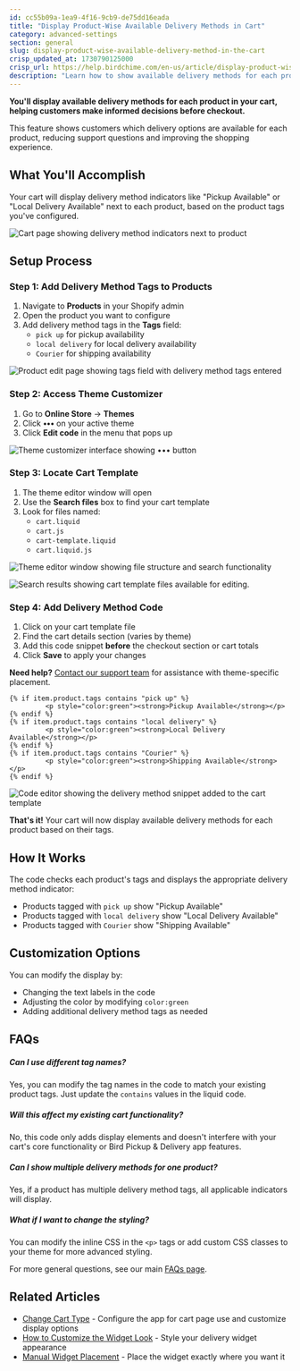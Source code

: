 ```yaml
---
id: cc55b09a-1ea9-4f16-9cb9-de75dd16eada
title: "Display Product-Wise Available Delivery Methods in Cart"
category: advanced-settings
section: general
slug: display-product-wise-available-delivery-method-in-the-cart
crisp_updated_at: 1730790125000
crisp_url: https://help.birdchime.com/en-us/article/display-product-wise-available-delivery-method-in-the-cart-h7rzfe/
description: "Learn how to show available delivery methods for each product directly in your cart to improve customer experience and reduce checkout confusion."
---
```


**You'll display available delivery methods for each product in your cart, helping customers make informed decisions before checkout.**

This feature shows customers which delivery options are available for each product, reducing support questions and improving the shopping experience.

## What You'll Accomplish

Your cart will display delivery method indicators like "Pickup Available" or "Local Delivery Available" next to each product, based on the product tags you've configured.

![Cart page showing delivery method indicators next to product](https://storage.crisp.chat/users/helpdesk/website/ca826b447482b000/imagejvlw0q_8rmra4.png)

## Setup Process

### Step 1: Add Delivery Method Tags to Products

1. Navigate to **Products** in your Shopify admin
2. Open the product you want to configure
3. Add delivery method tags in the **Tags** field:
   - `pick up` for pickup availability
   - `local delivery` for local delivery availability  
   - `Courier` for shipping availability

![Product edit page showing tags field with delivery method tags entered](https://storage.crisp.chat/users/helpdesk/website/ca826b447482b000/screenshot-2023-03-09-at-85809_1ces4vj.png)

### Step 2: Access Theme Customizer

1. Go to **Online Store** → **Themes**
2. Click **•••** on your active theme
3. Click **Edit code** in the menu that pops up

![Theme customizer interface showing ••• button](https://storage.crisp.chat/users/helpdesk/website/ca826b447482b000/screenshot-2023-02-10-at-10417_1hkruva.png)

### Step 3: Locate Cart Template

1. The theme editor window will open
2. Use the **Search files** box to find your cart template
3. Look for files named:
   - `cart.liquid`
   - `cart.js`
   - `cart-template.liquid`
   - `cart.liquid.js`

![Theme editor window showing file structure and search functionality](https://storage.crisp.chat/users/helpdesk/website/ca826b447482b000/screenshot-2023-02-10-at-11648_yjl28j.png)

![Search results showing cart template files available for editing.](https://storage.crisp.chat/users/helpdesk/website/ca826b447482b000/screenshot-2023-02-14-at-11511_cqyeth.png)

### Step 4: Add Delivery Method Code

1. Click on your cart template file
2. Find the cart details section (varies by theme)
3. Add this code snippet **before** the checkout section or cart totals
4. Click **Save** to apply your changes

**Need help?** [Contact our support team](https://go.crisp.chat/chat/embed/?website_id=9a669714-af96-4a70-bf92-ea0b2ade5ab0) for assistance with theme-specific placement.

```liquid
{% if item.product.tags contains "pick up" %}
         <p style="color:green"><strong>Pickup Available</strong></p>
{% endif %}
{% if item.product.tags contains "local delivery" %}
         <p style="color:green"><strong>Local Delivery Available</strong></p>
{% endif %}
{% if item.product.tags contains "Courier" %}
         <p style="color:green"><strong>Shipping Available</strong></p>
{% endif %}
```

![Code editor showing the delivery method snippet added to the cart template](https://storage.crisp.chat/users/helpdesk/website/ca826b447482b000/screenshot-2023-03-09-at-11513_cq0gn0.png)

**That's it!** Your cart will now display available delivery methods for each product based on their tags.

## How It Works

The code checks each product's tags and displays the appropriate delivery method indicator:
- Products tagged with `pick up` show "Pickup Available"
- Products tagged with `local delivery` show "Local Delivery Available"  
- Products tagged with `Courier` show "Shipping Available"

## Customization Options

You can modify the display by:
- Changing the text labels in the code
- Adjusting the color by modifying `color:green`
- Adding additional delivery method tags as needed

## FAQs

##### Can I use different tag names?
Yes, you can modify the tag names in the code to match your existing product tags. Just update the `contains` values in the liquid code.

##### Will this affect my existing cart functionality?
No, this code only adds display elements and doesn't interfere with your cart's core functionality or Bird Pickup & Delivery app features.

##### Can I show multiple delivery methods for one product?
Yes, if a product has multiple delivery method tags, all applicable indicators will display.

##### What if I want to change the styling?
You can modify the inline CSS in the `<p>` tags or add custom CSS classes to your theme for more advanced styling.

For more general questions, see our main [FAQs page](https://help.birdchime.com/en-us/category/faqs-1ygmxau/).

## Related Articles

- [Change Cart Type](https://help.birdchime.com/en-us/article/change-cart-type-1g2elmy/) - Configure the app for cart page use and customize display options
- [How to Customize the Widget Look](https://help.birdchime.com/en-us/article/how-to-customize-the-widget-look-1t5c07x/) - Style your delivery widget appearance
- [Manual Widget Placement](https://help.birdchime.com/en-us/article/manual-widget-placement-1iq0zmb/) - Place the widget exactly where you want it
